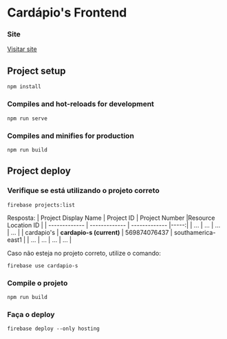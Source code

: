 # Cardápio's Frontend

### Site
<a href="https://cardapio-s.web.app">Visitar site</a>


## Project setup
```
npm install
```

### Compiles and hot-reloads for development
```
npm run serve
```

### Compiles and minifies for production
```
npm run build
```

## Project deploy

### Verifique se está utilizando o projeto correto
```
firebase projects:list
```
Resposta:
| Project Display Name        | Project ID | Project Number |Resource Location ID |
| ------------- | ------------- | ------------- |-----:|
| ...      |  ... | ... | ... |
| cardapio's     |  **cardapio-s (current)** | 569874076437 | southamerica-east1 |
| ...      |  ... | ... | ... |

Caso não esteja no projeto correto, utilize o comando:
```
firebase use cardapio-s
```

### Compile o projeto
```
npm run build
```

### Faça o deploy
```
firebase deploy --only hosting
```